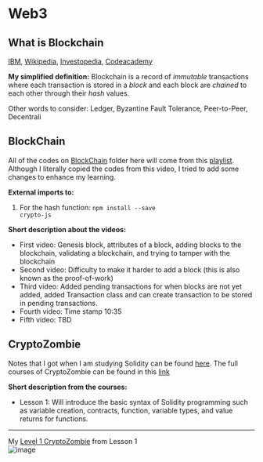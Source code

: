 # Web3

## What is Blockchain
[IBM](https://www.ibm.com/topics/what-is-blockchain), [Wikipedia](https://en.wikipedia.org/wiki/Blockchain), [Investopedia](https://www.investopedia.com/terms/b/blockchain.asp), [Codeacademy](https://www.codecademy.com/resources/blog/what-is-blockchain/)

**My simplified definition:** Blockchain is a record of *immutable* transactions where each transaction is stored in a *block* and each block are *chained* to each other through their *hash* values.

Other words to consider: Ledger, Byzantine Fault Tolerance, Peer-to-Peer, Decentrali

## BlockChain

All of the codes on [BlockChain](https://github.com/Dixboi/Web3/tree/main/BlockChain) folder here will come from this [playlist](https://www.youtube.com/watch?v=zVqczFZr124&list=PLzvRQMJ9HDiTqZmbtFisdXFxul5k0F-Q4). Although I literally copied the codes from this video, I tried to add some changes to enhance my learning.

<b>External imports to: </b><br>
  1. For the hash function: <code>npm install --save crypto-js</code>

<b>Short description about the videos:</b>
- First video: Genesis block, attributes of a block, adding blocks to the blockchain, validating a blockchain, and trying to tamper with the blockchain
- Second video: Difficulty to make it harder to add a block (this is also known as the proof-of-work)
- Third video: Added pending transactions for when blocks are not yet added, added Transaction class and can create transaction to be stored in pending transactions.
- Fourth video: Time stamp 10:35
- Fifth video: TBD

## CryptoZombie

Notes that I got when I am studying Solidity can be found [here](https://github.com/Dixboi/Web3/tree/main/CryptoZombies). The full courses of CryptoZombie can be found in this [link](https://cryptozombies.io/en/course)

<b>Short description from the courses:</b>
- Lesson 1: Will introduce the basic syntax of Solidity programming such as variable creation, contracts, function, variable types, and value returns for functions. <br>
---
My [Level 1 CryptoZombie](https://share.cryptozombies.io/en/lesson/1/share/dex?id=Y3p8MjE1MjI3) from Lesson 1 <br>
![image](https://user-images.githubusercontent.com/59426458/167803389-3fb57eef-7853-446b-be85-f44524de1cb3.png) <br>

